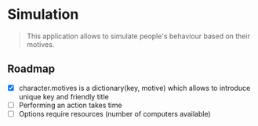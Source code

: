 # Simulation

> This application allows to simulate people's behaviour based on their motives. 

## Roadmap

- [x] character.motives is a dictionary(key, motive) which allows to introduce unique key and friendly title
- [ ] Performing an action takes time
- [ ] Options require resources (number of computers available)